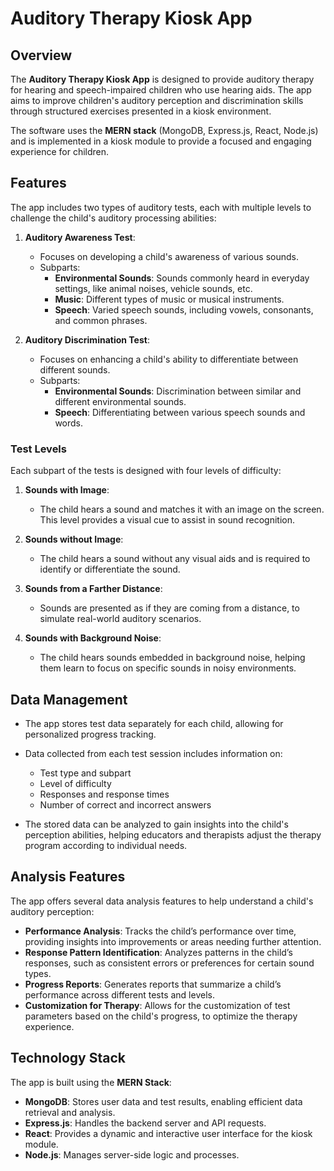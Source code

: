 # Auditory Therapy Kiosk App

## Overview

The **Auditory Therapy Kiosk App** is designed to provide auditory therapy for hearing and speech-impaired children who use hearing aids. The app aims to improve children's auditory perception and discrimination skills through structured exercises presented in a kiosk environment. 

The software uses the **MERN stack** (MongoDB, Express.js, React, Node.js) and is implemented in a kiosk module to provide a focused and engaging experience for children.

## Features

The app includes two types of auditory tests, each with multiple levels to challenge the child's auditory processing abilities:

1. **Auditory Awareness Test**:
   - Focuses on developing a child's awareness of various sounds.
   - Subparts:
     - **Environmental Sounds**: Sounds commonly heard in everyday settings, like animal noises, vehicle sounds, etc.
     - **Music**: Different types of music or musical instruments.
     - **Speech**: Varied speech sounds, including vowels, consonants, and common phrases.
   
2. **Auditory Discrimination Test**:
   - Focuses on enhancing a child's ability to differentiate between different sounds.
   - Subparts:
     - **Environmental Sounds**: Discrimination between similar and different environmental sounds.
     - **Speech**: Differentiating between various speech sounds and words.

### Test Levels

Each subpart of the tests is designed with four levels of difficulty:

1. **Sounds with Image**: 
   - The child hears a sound and matches it with an image on the screen. This level provides a visual cue to assist in sound recognition.
   
2. **Sounds without Image**:
   - The child hears a sound without any visual aids and is required to identify or differentiate the sound.

3. **Sounds from a Farther Distance**:
   - Sounds are presented as if they are coming from a distance, to simulate real-world auditory scenarios.

4. **Sounds with Background Noise**:
   - The child hears sounds embedded in background noise, helping them learn to focus on specific sounds in noisy environments.

## Data Management

- The app stores test data separately for each child, allowing for personalized progress tracking.
- Data collected from each test session includes information on:
  - Test type and subpart
  - Level of difficulty
  - Responses and response times
  - Number of correct and incorrect answers

- The stored data can be analyzed to gain insights into the child's perception abilities, helping educators and therapists adjust the therapy program according to individual needs.

## Analysis Features

The app offers several data analysis features to help understand a child's auditory perception:

- **Performance Analysis**: Tracks the child’s performance over time, providing insights into improvements or areas needing further attention.
- **Response Pattern Identification**: Analyzes patterns in the child’s responses, such as consistent errors or preferences for certain sound types.
- **Progress Reports**: Generates reports that summarize a child’s performance across different tests and levels.
- **Customization for Therapy**: Allows for the customization of test parameters based on the child's progress, to optimize the therapy experience.

## Technology Stack

The app is built using the **MERN Stack**:

- **MongoDB**: Stores user data and test results, enabling efficient data retrieval and analysis.
- **Express.js**: Handles the backend server and API requests.
- **React**: Provides a dynamic and interactive user interface for the kiosk module.
- **Node.js**: Manages server-side logic and processes.
